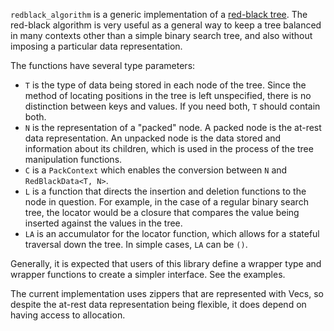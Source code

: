 `redblack_algorithm` is a generic implementation of a [red-black
tree](https://en.wikipedia.org/wiki/Red%E2%80%93black_tree).  The red-black
algorithm is very useful as a general way to keep a tree balanced in many
contexts other than a simple binary search tree, and also without imposing a
particular data representation.

The functions have several type parameters:

* `T` is the type of data being stored in each node of the tree. Since the
  method of locating positions in the tree is left unspecified, there is no
  distinction between keys and values. If you need both, `T` should contain
  both.
* `N` is the representation of a "packed" node. A packed node is the at-rest
  data representation. An unpacked node is the data stored and information about
  its children, which is used in the process of the tree manipulation functions.
* `C` is a `PackContext` which enables the conversion between `N` and
  `RedBlackData<T, N>`.
* `L` is a function that directs the insertion and deletion functions to the
  node in question. For example, in the case of a regular binary search tree,
  the locator would be a closure that compares the value being inserted against
  the values in the tree.
* `LA` is an accumulator for the locator function, which allows for a stateful
  traversal down the tree. In simple cases, `LA` can be `()`.

Generally, it is expected that users of this library define a wrapper type and
wrapper functions to create a simpler interface. See the examples.

The current implementation uses zippers that are represented with Vecs, so
despite the at-rest data representation being flexible, it does depend on having
access to allocation.

